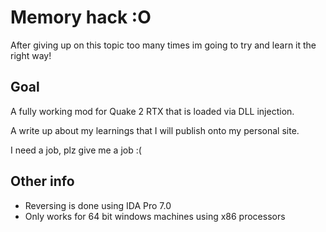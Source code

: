# Memory hack :O
After giving up on this topic too many times im going to try and learn it the right way!

## Goal
A fully working mod for Quake 2 RTX that is loaded via DLL injection.

A write up about my learnings that I will publish onto my personal site. 

I need a job, plz give me a job :( 

## Other info
- Reversing is done using IDA Pro 7.0 
- Only works for 64 bit windows machines using x86 processors 